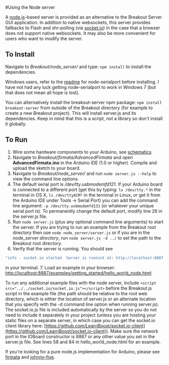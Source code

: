 #Using the Node server

A [node.js](http://nodejs.org/)-based server is provided as an alternative to the Breakout Server GUI application. In addition to native websockets, this server provides fallbacks to Flash and xhr-polling (via [socket.io](https://github.com/LearnBoost/socket.io)) in the case that a browser does not support native websockets. It may also be more convenient for users who want to modify the server.

## To Install

Navigate to *Breakout/node_server/* and type: `npm install` to install the dependencies.

Windows users, refer to the [readme](https://github.com/voodootikigod/node-serialport/blob/master/README.md) for node-serialport before installing. I have not had any luck getting node-serialport to work in Windows 7 (but that does not mean all hope is lost).

You can alternatively install the breakout-server npm package: `npm install breakout-server` from outside of the Breakout directory (for example to create a new Breakout project). This will install server.js and its dependencies. Keep in mind that this is a script, not a library so don't install it globally.

## To Run

1. Wire some hardware components to your Arduino, see [schematics](http://breakoutjs.com/examples/schematics.pdf)
2. Navigate to *Breakout/firmata/AdvancedFirmata* and open **AdvancedFirmata.ino** in the Arduino IDE (1.0 or higher). Compile and upload the sketch to your board.
3. Navigate to *Breakout/node_server/* and run `node server.js --help` to view the command line options.
4. The default serial port is */dev/tty.usbmodemfd121*. If your Arduino board is connected to a different port (get this by typing: `ls /dev/tty.*` in the terminal in OS X, `ls /dev/ttyACM*` in the terminal in Linux, or get it from the Arduino IDE under Tools -> Serial Port) you can add the command line argument: `-p /dev/tty.usbmodemfd131` (or whatever your unique serial port is). To permanently change the default port, modify line 26 in the server.js file.
5. Run `node server.js` (plus any optional command line arguments) to start the server. If you are trying to run an example from the Breakout root directory then use `node node_server/server.js` or if you are in the *node_server directory*, run `node server.js -d ../` to set the path to the Breakout root directory.
6. Verify that the server is running. You should see 

```bash
"info - socket.io started  Server is runnint at: http://localhost:8887 -> CTRL + C to shutdown"
```
 in your terminal.
7. Load an example in your browser: [http://localhost:8887/examples/getting_started/hello_world_node.html](http://localhost:8887/examples/getting_started/hello_world_node.html)

To run any additional example files with the node server, include `<script src="../../socket.io/socket.io.js"></script>` before the Breakout.js script in the example file (the path should be relative to the root web directory, which is either the location of server.js or an alternate location that you specify with the -d command line option when running server.js). The socket.io.js file is included automatically by the server so you do not need to include it separately in your project (unless you are hosting your static files on a separate server, in which case you can get the socket.io client library here: [https://github.com/LearnBoost/socket.io-client](https://github.com/LearnBoost/socket.io-client)). Make sure the network port in the IOBoard constructor is 8887 or any other value you set in the server.js file. See lines 58 and 84 in hello_world_node.html for an example.

If you're looking for a pure node.js implementation for Arduino, please see [firmata](https://github.com/jgautier/firmata) and [johnny-five](https://github.com/rwldrn/johnny-five).
